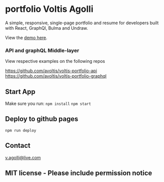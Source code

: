 # portfolio Voltis Agolli

A simple, responsive, single-page portfolio and resume for developers built with React, GraphQl, Bulma and Undraw.

View the [demo here](https://avoltis.github.io/portfolio/).

### API and graphQL Middle-layer

View respective examples on the following repos

https://github.com/avoltis/voltis-portfolio-api
https://github.com/avoltis/voltis-portfolio-graphql

## Start App

Make sure you run:
`npm install`
`npm start`

## Deploy to github pages

`npm run deploy`

## Contact

v.agolli@live.com

## MIT license - Please include permission notice
